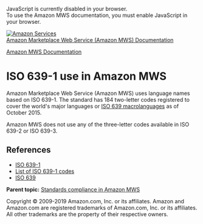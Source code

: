 <div id="MWSDX_noscript">

JavaScript is currently disabled in your browser.  
To use the Amazon MWS documentation, you must enable JavaScript in your
browser.

</div>

<div id="MWSDX_divtop">

[![Amazon
Services](https://images-na.ssl-images-amazon.com/images/G/08/mwsportal/fr_FR/amazonservices.gif
"Amazon Services")](http://services.amazon.fr)  
<span id="MWSDX_titlebar">[Amazon Marketplace Web Service (Amazon MWS)
Documentation](https://developer.amazonservices.fr/gp/mws/docs.html)</span>

</div>

<div id="MWSDX_divbottom">

<div id="MWSDX_divleft">

<div id="MWSDX_toc">

</div>

</div>

<div id="MWSDX_divright">

<div id="MWSDX_content">

<span id="MWSDX_breadcrumbs">[Amazon MWS
Documentation](https://developer.amazonservices.fr/gp/mws/docs.html)</span>

<div id="DG_ISO639-1" class="nested0">

# ISO 639-1 use in <span class="ph">Amazon MWS</span>

<div class="body">

<span class="ph">Amazon Marketplace Web Service (Amazon MWS)</span> uses
language names based on ISO 639-1. The standard has 184 two-letter codes
registered to cover the world's major languages or [ISO 639
macrolanguages](https://en.wikipedia.org/wiki/ISO_639_macrolanguage) as
of October 2015.

<span class="ph">Amazon MWS</span> does not use any of the three-letter
codes available in ISO 639-2 or ISO 639-3.

<div id="DG_ISO639-1__639-1References" class="section">

## References

  - [ISO 639-1](https://en.wikipedia.org/wiki/ISO_639-1)
  - [List of ISO 639-1
    codes](https://en.wikipedia.org/wiki/List_of_ISO_639-1_codes)
  - [ISO 639](http://www.iso.org/iso/home/standards/language_codes.htm)

</div>

</div>

<div class="related-links">

<div class="familylinks">

<div class="parentlink">

**Parent topic:** [Standards compliance in Amazon
MWS](../dev_guide/DG_StandardsCompliance.md)

</div>

</div>

</div>

</div>

<div id="MWSDX_footer">

Copyright © 2009-2019 Amazon.com, Inc. or its affiliates. Amazon and
Amazon.com are registered trademarks of Amazon.com, Inc. or its
affiliates. All other trademarks are the property of their respective
owners.

</div>

</div>

</div>

<div style="clear: both;">

</div>

</div>
